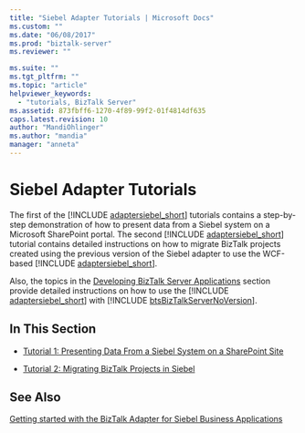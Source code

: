 ```yaml
---
title: "Siebel Adapter Tutorials | Microsoft Docs"
ms.custom: ""
ms.date: "06/08/2017"
ms.prod: "biztalk-server"
ms.reviewer: ""

ms.suite: ""
ms.tgt_pltfrm: ""
ms.topic: "article"
helpviewer_keywords: 
  - "tutorials, BizTalk Server"
ms.assetid: 873fbff6-1270-4f89-99f2-01f4814df635
caps.latest.revision: 10
author: "MandiOhlinger"
ms.author: "mandia"
manager: "anneta"
---
```

# Siebel Adapter Tutorials
The first of the [!INCLUDE [adaptersiebel_short](../../includes/adaptersiebel-short-md.md)] tutorials contains a step-by-step demonstration of how to present data from a Siebel system on a Microsoft SharePoint portal. The second [!INCLUDE [adaptersiebel_short](../../includes/adaptersiebel-short-md.md)] tutorial contains detailed instructions on how to migrate BizTalk projects created using the previous version of the Siebel adapter to use the WCF-based [!INCLUDE [adaptersiebel_short](../../includes/adaptersiebel-short-md.md)].  
  
 Also, the topics in the [Developing BizTalk Server Applications](../../core/developing-biztalk-server-applications.md) section provide detailed instructions on how to use the [!INCLUDE [adaptersiebel_short](../../includes/adaptersiebel-short-md.md)] with [!INCLUDE [btsBizTalkServerNoVersion](../../includes/btsbiztalkservernoversion-md.md)].  
  
## In This Section  
  
-   [Tutorial 1: Presenting Data From a Siebel System on a SharePoint Site](../../adapters-and-accelerators/adapter-siebel/tutorial-1-presenting-data-from-a-siebel-system-on-a-sharepoint-site.md)  
  
-   [Tutorial 2: Migrating BizTalk Projects in Siebel](../../adapters-and-accelerators/adapter-siebel/tutorial-2-migrating-biztalk-projects-in-siebel.md)  
  
## See Also  
[Getting started with the BizTalk Adapter for Siebel Business Applications](../../adapters-and-accelerators/adapter-siebel/get-started-with-the-biztalk-adapter-for-siebel-ebusiness-applications.md)